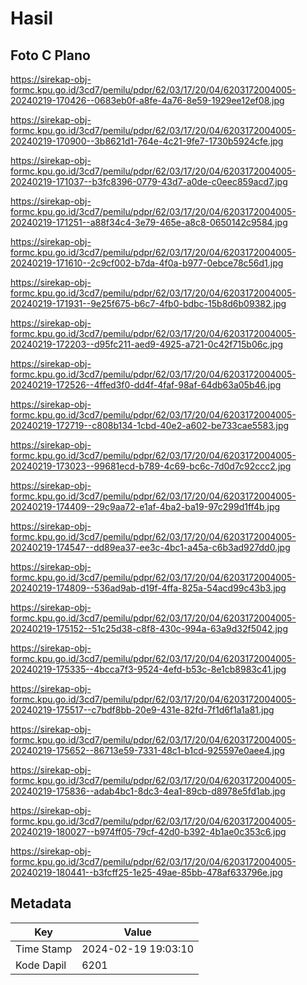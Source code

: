 # Hasil

## Foto C Plano

https://sirekap-obj-formc.kpu.go.id/3cd7/pemilu/pdpr/62/03/17/20/04/6203172004005-20240219-170426--0683eb0f-a8fe-4a76-8e59-1929ee12ef08.jpg

https://sirekap-obj-formc.kpu.go.id/3cd7/pemilu/pdpr/62/03/17/20/04/6203172004005-20240219-170900--3b8621d1-764e-4c21-9fe7-1730b5924cfe.jpg

https://sirekap-obj-formc.kpu.go.id/3cd7/pemilu/pdpr/62/03/17/20/04/6203172004005-20240219-171037--b3fc8396-0779-43d7-a0de-c0eec859acd7.jpg

https://sirekap-obj-formc.kpu.go.id/3cd7/pemilu/pdpr/62/03/17/20/04/6203172004005-20240219-171251--a88f34c4-3e79-465e-a8c8-0650142c9584.jpg

https://sirekap-obj-formc.kpu.go.id/3cd7/pemilu/pdpr/62/03/17/20/04/6203172004005-20240219-171610--2c9cf002-b7da-4f0a-b977-0ebce78c56d1.jpg

https://sirekap-obj-formc.kpu.go.id/3cd7/pemilu/pdpr/62/03/17/20/04/6203172004005-20240219-171931--9e25f675-b6c7-4fb0-bdbc-15b8d6b09382.jpg

https://sirekap-obj-formc.kpu.go.id/3cd7/pemilu/pdpr/62/03/17/20/04/6203172004005-20240219-172203--d95fc211-aed9-4925-a721-0c42f715b06c.jpg

https://sirekap-obj-formc.kpu.go.id/3cd7/pemilu/pdpr/62/03/17/20/04/6203172004005-20240219-172526--4ffed3f0-dd4f-4faf-98af-64db63a05b46.jpg

https://sirekap-obj-formc.kpu.go.id/3cd7/pemilu/pdpr/62/03/17/20/04/6203172004005-20240219-172719--c808b134-1cbd-40e2-a602-be733cae5583.jpg

https://sirekap-obj-formc.kpu.go.id/3cd7/pemilu/pdpr/62/03/17/20/04/6203172004005-20240219-173023--99681ecd-b789-4c69-bc6c-7d0d7c92ccc2.jpg

https://sirekap-obj-formc.kpu.go.id/3cd7/pemilu/pdpr/62/03/17/20/04/6203172004005-20240219-174409--29c9aa72-e1af-4ba2-ba19-97c299d1ff4b.jpg

https://sirekap-obj-formc.kpu.go.id/3cd7/pemilu/pdpr/62/03/17/20/04/6203172004005-20240219-174547--dd89ea37-ee3c-4bc1-a45a-c6b3ad927dd0.jpg

https://sirekap-obj-formc.kpu.go.id/3cd7/pemilu/pdpr/62/03/17/20/04/6203172004005-20240219-174809--536ad9ab-d19f-4ffa-825a-54acd99c43b3.jpg

https://sirekap-obj-formc.kpu.go.id/3cd7/pemilu/pdpr/62/03/17/20/04/6203172004005-20240219-175152--51c25d38-c8f8-430c-994a-63a9d32f5042.jpg

https://sirekap-obj-formc.kpu.go.id/3cd7/pemilu/pdpr/62/03/17/20/04/6203172004005-20240219-175335--4bcca7f3-9524-4efd-b53c-8e1cb8983c41.jpg

https://sirekap-obj-formc.kpu.go.id/3cd7/pemilu/pdpr/62/03/17/20/04/6203172004005-20240219-175517--c7bdf8bb-20e9-431e-82fd-7f1d6f1a1a81.jpg

https://sirekap-obj-formc.kpu.go.id/3cd7/pemilu/pdpr/62/03/17/20/04/6203172004005-20240219-175652--86713e59-7331-48c1-b1cd-925597e0aee4.jpg

https://sirekap-obj-formc.kpu.go.id/3cd7/pemilu/pdpr/62/03/17/20/04/6203172004005-20240219-175836--adab4bc1-8dc3-4ea1-89cb-d8978e5fd1ab.jpg

https://sirekap-obj-formc.kpu.go.id/3cd7/pemilu/pdpr/62/03/17/20/04/6203172004005-20240219-180027--b974ff05-79cf-42d0-b392-4b1ae0c353c6.jpg

https://sirekap-obj-formc.kpu.go.id/3cd7/pemilu/pdpr/62/03/17/20/04/6203172004005-20240219-180441--b3fcff25-1e25-49ae-85bb-478af633796e.jpg


## Metadata

| Key        | Value               |
| ---------- | ------------------- |
| Time Stamp | 2024-02-19 19:03:10 |
| Kode Dapil | 6201                |



